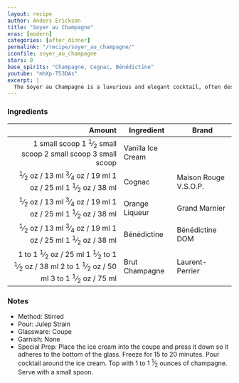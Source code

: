 ```yaml
---
layout: recipe
author: Anders Erickson
title: "Soyer au Champagne"
eras: [modern]
categories: [after_dinner]
permalink: "/recipe/soyer_au_champagne/"
iconfile: soyer_au_champagne
stars: 0
base_spirits: "Champagne, Cognac, Bénédictine"
youtube: "mhXp-T53DAs"
excerpt: |
  The Soyer au Champagne is a luxurious and elegant cocktail, often described as an adult version of an ice cream float. It's a delightful blend of cognac, orange curaçao, maraschino liqueur, Champagne, and vanilla ice cream.
---
```


### Ingredients

|        Amount | Ingredient        | Brand                 |
| ------------: | ----------------- | --------------------- |
| <span class="onex active">1 small scoop </span> <span class="onehalfx">1 <sup>1</sup>&frasl;<sub>2</sub> small scoop </span> <span class="twox">2 small scoop </span> <span class="threex">3 small scoop </span>| Vanilla Ice Cream |
|        <span class="onex active"> <sup>1</sup>&frasl;<sub>2</sub> oz  / 13 ml</span> <span class="onehalfx"> <sup>3</sup>&frasl;<sub>4</sub> oz  / 19 ml</span> <span class="twox">1 oz  / 25 ml</span> <span class="threex">1 <sup>1</sup>&frasl;<sub>2</sub> oz  / 38 ml</span>| Cognac            | Maison Rouge V.S.O.P. |
|        <span class="onex active"> <sup>1</sup>&frasl;<sub>2</sub> oz  / 13 ml</span> <span class="onehalfx"> <sup>3</sup>&frasl;<sub>4</sub> oz  / 19 ml</span> <span class="twox">1 oz  / 25 ml</span> <span class="threex">1 <sup>1</sup>&frasl;<sub>2</sub> oz  / 38 ml</span>| Orange Liqueur    | Grand Marnier         |
|        <span class="onex active"> <sup>1</sup>&frasl;<sub>2</sub> oz  / 13 ml</span> <span class="onehalfx"> <sup>3</sup>&frasl;<sub>4</sub> oz  / 19 ml</span> <span class="twox">1 oz  / 25 ml</span> <span class="threex">1 <sup>1</sup>&frasl;<sub>2</sub> oz  / 38 ml</span>| Bénédictine       | Bénédictine DOM       |
|   <span class="onex active">1 to 1 <sup>1</sup>&frasl;<sub>2</sub> oz  / 25 ml</span> <span class="onehalfx">1 <sup>1</sup>&frasl;<sub>2</sub> to 1 <sup>1</sup>&frasl;<sub>2</sub> oz  / 38 ml</span> <span class="twox">2 to 1 <sup>1</sup>&frasl;<sub>2</sub> oz  / 50 ml</span> <span class="threex">3 to 1 <sup>1</sup>&frasl;<sub>2</sub> oz  / 75 ml</span>| Brut Champagne    | Laurent-Perrier       |

### Notes

- Method: Stirred
- Pour: Julep Strain
- Glassware: Coupe
- Garnish: None
- Special Prep: Place the ice cream into the coupe and press it down so it adheres to the bottom of the glass. Freeze for 15 to 20 minutes. Pour cocktail around the ice cream. Top with 1 to 1 <sup>1</sup>&frasl;<sub>2</sub> ounces of champagne. Serve with a small spoon.

    
<script type="application/ld+json">
{
  "@context": "https://schema.org",
  "@type": "Recipe",
  "author": {
    "@type": "Person",
    "name": "{{ page.author }}"
    },
  "image": "{%- for page in page.categories limit: 1 %}{% assign cat = site.data.categories | where: "slug", page | first %}{{ site.url }}{{ site.baseurl}}/assets/images/category_{{cat.slug}}.svg{% endfor -%}",
  "description": "{{ page.excerpt | strip_html | replace: '"', "'" }}",
  "recipeIngredient": [
  "1 small scoop Vanilla Ice Cream",
  " 0.5 oz Cognac ",
  " 0.5 oz Orange Liqueur ",
  " 0.5 oz Bénédictine",
  "1 to 1.5 oz Brut Champagne "
    ],
  "name": "{{ page.title }}",
  "recipeInstructions": [
    {
      "@type": "HowToStep",
      "text": "- Method: Stirred"
    },
    {
      "@type": "HowToStep",
      "text": "- Pour: Julep Strain"
    },
    {
      "@type": "HowToStep",
      "text": "- Glassware: Coupe"
    },
    {
      "@type": "HowToStep",
      "text": "- Garnish: None"
    },
    {
      "@type": "HowToStep",
      "text": "- Special Prep: Place the ice cream into the coupe and press it down so it adheres to the bottom of the glass. Freeze for 15 to 20 minutes. Pour cocktail around the ice cream. Top with 1 to 1.5 ounces of champagne. Serve with a small spoon."
    }
    ],
  "recipeYield": "1 cocktail",
  "recipeCategory": "cocktail",
  {%- if page.stars and site.data.ratings[page.iconfile].ratings -%}"aggregateRating": "{%- include stars_metadata.html %} out of 5",{%- endif -%}
  "recipeCuisine": "global",
  "prepTime": "PT20M",
  "cookTime": "PT15S",
  "keywords": "{{ page.title }}, cocktail, {{ page.eras }}, {%- include category_metadata.html -%}, {%- include spirits_metadata.html -%}"
}
</script>

    